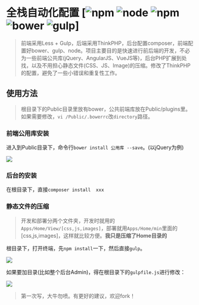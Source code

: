 # 全栈自动化配置 [![npm](http://shields.hust.cc/npm-3.10.8-brightgreen.svg) ![node](http://shields.hust.cc/node-4.4.3-green.svg) ![npm](http://shields.hust.cc/npm-3.10.8-brightgreen.svg) ![bower](http://shields.hust.cc/bower-1.7.9-yellow.svg) ![gulp](http://shields.hust.cc/gulp-3.9.1-blue.svg)] 


> 前端采用Less + Gulp，后端采用ThinkPHP，后台配置composer，前端配置好bower、gulp、node。项目主要目的是快速进行前后端的开发，不必为一些前端公共库(jQuery、AngularJS、VueJS等)，后台PHP扩展到处找，以及不用担心静态文件(CSS、JS、Image)的压缩。修改了ThinkPHP的配置，避免了一些小错误和重复性工作。


## 使用方法

> 根目录下的Public目录里放有bower，公共前端库放在Public/plugins里。如果需要修改，`vi /Public/.bowerrc`改`directory`路径。

### 前端公用库安装

进入到Public目录下，命令行`bower install 公用库 --save`。(以jQuery为例)

![](http://7xi72v.com1.z0.glb.clouddn.com/16-11-3/7778301.jpg)

### 后台的安装
在根目录下，直接`composer install  xxx`

### 静态文件的压缩

>  开发和部署分两个文件夹，开发时就用的`Apps/Home/View/[css,js,images]`，部署就用`Apps/Home/min`里面的[css,js,images]，这样就比较方便。**我只是压缩了Home目录的**

根目录下，打开终端，先`npm install`一下，然后直接`gulp`。

![](http://7xi72v.com1.z0.glb.clouddn.com/16-11-3/68288071.jpg)

如果要加目录(比如整个后台Admin)，得在根目录下的`gulpfile.js`进行修改：

![](http://7xi72v.com1.z0.glb.clouddn.com/16-11-3/91474908.jpg)


> 第一次写，大牛勿喷。有更好的建议，欢迎fork！



